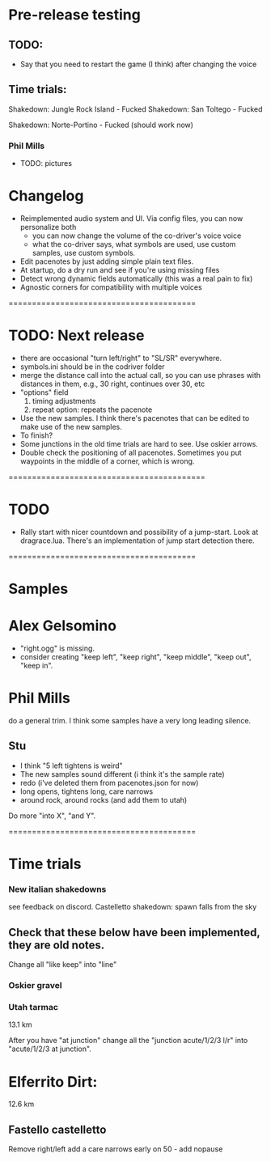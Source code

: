 # Pre-release testing

## TODO: 
* Say that you need to restart the game (I think) after changing the voice

## Time trials:
Shakedown: Jungle Rock Island - Fucked 
Shakedown: San Toltego - Fucked 

Shakedown: Norte-Portino - Fucked (should work now)

### Phil Mills
* TODO: pictures

# Changelog 
* Reimplemented audio system and UI. Via config files, you can now personalize both 
  * you can now change the volume of the co-driver's voice voice
  * what the co-driver says, what symbols are used, use custom samples, use custom symbols.
* Edit pacenotes by just adding simple plain text files.
* At startup, do a dry run and see if you're using missing files
* Detect wrong dynamic fields automatically (this was a real pain to fix)
* Agnostic corners for compatibility with multiple voices

========================================

# TODO: Next release

* there are occasional "turn left/right" to "SL/SR" everywhere.
* symbols.ini should be in the codriver folder
* merge the distance call into the actual call, so you can use phrases with distances in them, e.g., 30 right, continues over 30, etc
* "options" field
  1. timing adjustments
  2. repeat option: repeats the pacenote
* Use the new samples. I think there's pacenotes that can be edited to make use of the new samples.
* To finish?
* Some junctions in the old time trials are hard to see. Use oskier arrows.
* Double check the positioning of all pacenotes. Sometimes you put waypoints in the middle of a corner, which is wrong.

==========================================

# TODO

* Rally start with nicer countdown and possibility of a jump-start. Look at dragrace.lua. There's an implementation of jump start detection there.

========================================
# Samples

# Alex Gelsomino

* "right.ogg" is missing.
* consider creating "keep left", "keep right", "keep middle", "keep out", "keep in".

# Phil Mills

do a general trim. I think some samples have a very long leading silence.

## Stu

* I think "5 left tightens is weird"
* The new samples sound different (i think it's the sample rate)
* redo (i've deleted them from pacenotes.json for now)
* long opens, tightens long, care narrows
* around rock, around rocks (and add them to utah)

Do more "into X", "and Y".

========================================

# Time trials

### New italian shakedowns
see feedback on discord.
Castelletto shakedown: spawn falls from the sky

## Check that these below have been implemented, they are old notes.

Change all "like keep" into "line"

### Oskier gravel

### Utah tarmac
13.1 km

After you have "at junction" change all the "junction acute/1/2/3 l/r" into "acute/1/2/3 at junction".

# Elferrito Dirt:
12.6 km

## Fastello castelletto

Remove right/left
add a care narrows early on
50 - add nopause
